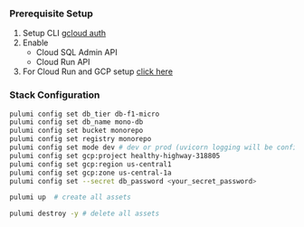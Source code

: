 <!--
 Copyright (c) 2021 Go Chronicles
 
 This software is released under the MIT License.
 https://opensource.org/licenses/MIT
-->

### Prerequisite Setup 

1. Setup CLI [gcloud auth](https://cloud.google.com/container-registry/docs/advanced-authentication)
1. Enable
    - Cloud SQL Admin API
    - Cloud Run API
1. For Cloud Run and GCP setup [click here](https://www.pulumi.com/blog/build-publish-containers-iac/)

### Stack Configuration 

```bash
pulumi config set db_tier db-f1-micro
pulumi config set db_name mono-db
pulumi config set bucket monorepo
pulumi config set registry monorepo
pulumi config set mode dev # dev or prod (uvicorn logging will be configured accordingly)
pulumi config set gcp:project healthy-highway-318805
pulumi config set gcp:region us-central1
pulumi config set gcp:zone us-central-1a
pulumi config set --secret db_password <your_secret_password>

pulumi up  # create all assets

pulumi destroy -y # delete all assets
```
